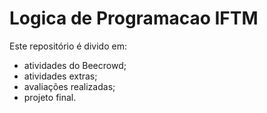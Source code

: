 # Logica de Programacao IFTM
Este repositório é divido em:
- atividades do Beecrowd;
- atividades extras;
- avaliações realizadas;
- projeto final.
